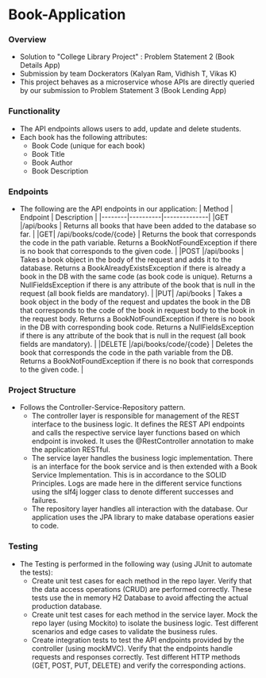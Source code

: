 # Book-Application

### Overview

- Solution to "College Library Project" : Problem Statement 2
(Book Details App)
- Submission by team Dockerators (Kalyan Ram, Vidhish T, Vikas K)
- This project behaves as a microservice whose APIs are directly queried by our submission to Problem Statement 3 (Book Lending App)

### Functionality

- The API endpoints allows users to add, update and delete students.
- Each book has the following attributes:
  - Book Code (unique for each book)
  - Book Title
  - Book Author
  - Book Description

### Endpoints

- The following are the API endpoints in our application:
  | Method | Endpoint | Description |
  |--------|----------|--------------|
  |GET |/api/books | Returns all books that have been added to the database so far. |
  |GET| /api/books/code/{code} | Returns the book that corresponds the code in the path variable. Returns a BookNotFoundException if there is no book that corresponds to the given code. |
  |POST |/api/books | Takes a book object in the body of the request and adds it to the database. Returns a BookAlreadyExistsException if there is already a book in the DB with the same code (as book code is unique). Returns a NullFieldsException if there is any attribute of the book that is null in the request (all book fields are mandatory). |
  |PUT| /api/books | Takes a book object in the body of the request and updates the book in the DB that corresponds to the code of the book in request body to the book in the request body. Returns a BookNotFoundException if there is no book in the DB with corresponding book code. Returns a NullFieldsException if there is any attribute of the book that is null in the request (all book fields are mandatory). |
  |DELETE |/api/books/code/{code} | Deletes the book that corresponds the code in the path variable from the DB. Returns a BookNotFoundException if there is no book that corresponds to the given code. |

### Project Structure

- Follows the Controller-Service-Repository pattern.
  - The controller layer is responsible for management of the REST interface to the business logic. It defines the REST API endpoints and calls the respective service layer functions based on which endpoint is invoked. It uses the @RestController annotation to make the application RESTful.
  - The service layer handles the business logic implementation. There is an interface for the book service and is then extended with a Book Service Implementation. This is in accordance to the SOLID Principles. Logs are made here in the different service functions using the slf4j logger class to denote different successes and failures.
  - The repository layer handles all interaction with the database. Our application uses the JPA library to make database operations easier to code. 

### Testing

- The Testing is performed in the following way (using JUnit to automate the tests):
  - Create unit test cases for each method in the repo layer. Verify that the data access operations (CRUD) are performed correctly. These tests use the in memory H2 Database to avoid affecting the actual production database.
  - Create unit test cases for each method in the service layer. Mock the repo layer (using Mockito) to isolate the business logic.
    Test different scenarios and edge cases to validate the business rules.
  - Create integration tests to test the API endpoints provided by the controller (using mockMVC). Verify that the endpoints handle requests and responses correctly. Test different HTTP methods (GET, POST, PUT, DELETE) and verify the corresponding actions.
